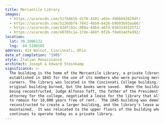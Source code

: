 ```yaml
---
title: Mercantile Library
images:
  - https://ucarecdn.com/51f64816-d1f0-4101-a02e-49bbb92829df/
  - https://ucarecdn.com/5126dbf4-7841-4bb9-8426-b9b93b93aa60/
  - https://ucarecdn.com/43dfc92c-808a-4db4-a6fd-0303245525f2/
  - https://ucarecdn.com/40705c1a-17de-460f-9f26-fde014dfed92/
location:
  lat: 39.1006122
  lng: -84.5108585
address: 414 Walnut, Cincinnati, Ohio
date_of_completion: "1905"
style: Italian Renaissance
architect: Joseph & Edward Steinkamp
significance: >-
  The building is the home of the Mercantile Library, a private library
  established in 1845 for the use of its members who were pursuing mercantile
  careers. The library was located in the Cincinnati College building.  The
  original building burned, but the books were saved.  When the building was
  being reconstructed, Judge Alfonso Taft, the father of the President and
  attorney for the college, negotiated a lease for the library that allowed it
  to remain for 10,000 years free of rent.  The 1845 building was demolished and
  reconstructed to create a larger building, and the library's lease was
  maintained.  It was relocated to the upper floors of the building where it
  continues to operate today as a private library.
---
```

